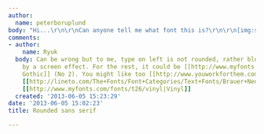 ```yaml
---
author:
  name: peterboruplund
body: "Hi...\r\n\r\nCan anyone tell me what font this is?\r\n\r\n[img:sites/default/files/old-images/cc_6320.jpg]"
comments:
- author:
    name: Ryuk
  body: Can be wrong but to me, type on left is not rounded, rather blurred and softened
    by a screen effect. For the rest, it could be [[http://www.myfonts.com/fonts/urw/alternate-gothic|Alternate
    Gothic]] (No 2). You might like too [[http://www.youworkforthem.com/product.php?sku=T0020|Ultramagnetic]],
    [[http://lineto.com/The+Fonts/Font+Categories/Text+Fonts/Brauer+Neue|Brauer Neue]],
    [[http://www.myfonts.com/fonts/t26/vinyl|Vinyl]]
  created: '2013-06-05 15:23:29'
date: '2013-06-05 15:02:23'
title: Rounded sans serif

---
```

